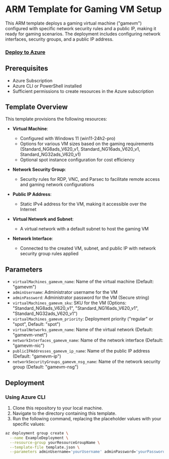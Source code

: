 # ARM Template for Gaming VM Setup

This ARM template deploys a gaming virtual machine ("gamevm") configured with specific network security rules and a public IP, making it ready for gaming scenarios. The deployment includes configuring network interfaces, security groups, and a public IP address.

### [Deploy to Azure](https://portal.azure.com/#create/Microsoft.Template/uri/https%3A%2F%2Fraw.githubusercontent.com%2Ftheonemule%2Fazure-gaming-pc%2Fmain%2Ftemplate.json)

## Prerequisites

- Azure Subscription
- Azure CLI or PowerShell installed
- Sufficient permissions to create resources in the Azure subscription

## Template Overview

This template provisions the following resources:

- **Virtual Machine**:
  - Configured with Windows 11 (win11-24h2-pro)
  - Options for various VM sizes based on the gaming requirements (Standard_NG8ads_V620_v1, Standard_NG16ads_V620_v1, Standard_NG32ads_V620_v1)
  - Optional spot instance configuration for cost efficiency

- **Network Security Group**:
  - Security rules for RDP, VNC, and Parsec to facilitate remote access and gaming network configurations

- **Public IP Address**:
  - Static IPv4 address for the VM, making it accessible over the Internet

- **Virtual Network and Subnet**:
  - A virtual network with a default subnet to host the gaming VM

- **Network Interface**:
  - Connected to the created VM, subnet, and public IP with network security group rules applied

## Parameters

- `virtualMachines_gamevm_name`: Name of the virtual machine (Default: "gamevm")
- `adminUsername`: Administrator username for the VM
- `adminPassword`: Administrator password for the VM (Secure string)
- `virtualMachines_gamevm_sku`: SKU for the VM (Options: "Standard_NG8ads_V620_v1", "Standard_NG16ads_V620_v1", "Standard_NG32ads_V620_v1")
- `virtualMachines_gamevm_priority`: Deployment priority ("regular" or "spot", Default: "spot")
- `virtualNetworks_gamevm_name`: Name of the virtual network (Default: "gamevm-vnet")
- `networkInterfaces_gamevm_name`: Name of the network interface (Default: "gamevm-nic")
- `publicIPAddresses_gamevm_ip_name`: Name of the public IP address (Default: "gamevm-ip")
- `networkSecurityGroups_gamevm_nsg_name`: Name of the network security group (Default: "gamevm-nsg")

## Deployment

### Using Azure CLI

1. Clone this repository to your local machine.
2. Navigate to the directory containing this template.
3. Run the following command, replacing the placeholder values with your specific values:

```bash
az deployment group create \
  --name ExampleDeployment \
  --resource-group yourResourceGroupName \
  --template-file template.json \
  --parameters adminUsername='yourUsername' adminPassword='yourPassword'
